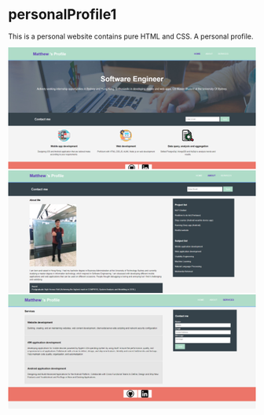 # personalProfile1

This is a personal website contains pure HTML and CSS. A personal profile.

<img src="image/mainPage.PNG" width="800"> <br>
<img src="image/AboutPage.PNG" width="800"> <br>
<img src="image/ServicePage.PNG" width="800">

